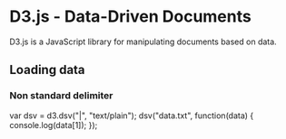 # D3.js - Data-Driven Documents

D3.js is a JavaScript library for manipulating documents based on data.

## Loading data

### Non standard delimiter

var dsv = d3.dsv("|", "text/plain");
dsv("data.txt", function(data) {
  console.log(data[1]);
});
